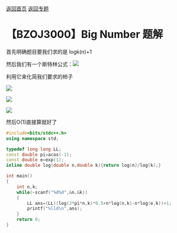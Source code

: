 [返回首页](https://EbolaEmperor.github.io)
[返回专题](https://EbolaEmperor.github.io/special/Strling)

# 【BZOJ3000】Big Number 题解

首先明确题目要我们求的是 logk(n)+1

然后我们有一个斯特林公式：![](http://latex.codecogs.com/svg.latex?n!\approx&space;\sqrt{2\pi&space;n}\left&space;(&space;\frac{n}{e}&space;\right&space;)^n)

利用它来化简我们要求的柿子

![](http://latex.codecogs.com/svg.latex?\log_kn!+1)

![](http://latex.codecogs.com/svg.latex?=\log_k\sqrt{2\pi&space;n}+n\log_k\left&space;(&space;\frac{n}{e}&space;\right&space;)+1)

![](http://latex.codecogs.com/svg.latex?=\frac{1}{2}log_k2\pi&space;n+n\log_kn-n\log_ke+1)

然后O(1)直接算就好了

```cpp
#include<bits/stdc++.h>
using namespace std;

typedef long long LL;
const double pi=acos(-1);
const double e=exp(1);
inline double log(double n,double k){return log(n)/log(k);}

int main()
{
	int n,k;
	while(~scanf("%d%d",&n,&k))
	{
		LL ans=(LL)(log(2*pi*n,k)*0.5+n*log(n,k)-n*log(e,k))+1;
		printf("%lld\n",ans);
	}
	return 0;
}
```
